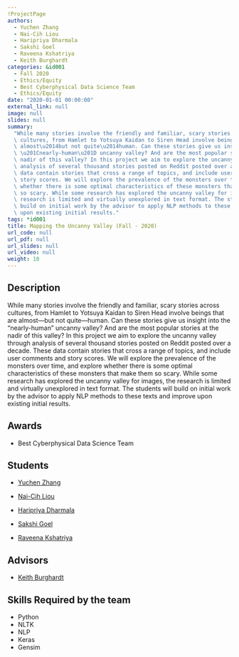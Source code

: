 ```yaml
---
!ProjectPage
authors:
  - Yuchen Zhang
  - Nai-Cih Liou
  - Haripriya Dharmala
  - Sakshi Goel
  - Raveena Kshatriya
  - Keith Burghardt
categories: &id001
  - Fall 2020
  - Ethics/Equity
  - Best Cyberphysical Data Science Team
  - Ethics/Equity
date: "2020-01-01 00:00:00"
external_link: null
image: null
slides: null
summary:
  "While many stories involve the friendly and familiar, scary stories across\
  \ cultures, from Hamlet to Yotsuya Kaidan to Siren Head involve beings that are\
  \ almost\u2014but not quite\u2014human. Can these stories give us insight into the\
  \ \u201Cnearly-human\u201D uncanny valley? And are the most popular stories at the\
  \ nadir of this valley? In this project we aim to explore the uncanny valley through\
  \ analysis of several thousand stories posted on Reddit posted over a decade. These\
  \ data contain stories that cross a range of topics, and include user comments and\
  \ story scores. We will explore the prevalence of the monsters over time, and explore\
  \ whether there is some optimal characteristics of these monsters that make them\
  \ so scary. While some research has explored the uncanny valley for images, the\
  \ research is limited and virtually unexplored in text format. The students will\
  \ build on initial work by the advisor to apply NLP methods to these texts and improve\
  \ upon existing initial results."
tags: *id001
title: Mapping the Uncanny Valley (Fall - 2020)
url_code: null
url_pdf: null
url_slides: null
url_video: null
weight: 10
---
```


## Description

While many stories involve the friendly and familiar, scary stories across cultures, from Hamlet to Yotsuya Kaidan to Siren Head involve beings that are almost—but not quite—human. Can these stories give us insight into the “nearly-human” uncanny valley? And are the most popular stories at the nadir of this valley? In this project we aim to explore the uncanny valley through analysis of several thousand stories posted on Reddit posted over a decade. These data contain stories that cross a range of topics, and include user comments and story scores. We will explore the prevalence of the monsters over time, and explore whether there is some optimal characteristics of these monsters that make them so scary. While some research has explored the uncanny valley for images, the research is limited and virtually unexplored in text format. The students will build on initial work by the advisor to apply NLP methods to these texts and improve upon existing initial results.

## Awards

- Best Cyberphysical Data Science Team

## Students

- [Yuchen Zhang](../../../author/yuchen-zhang)

- [Nai-Cih Liou](../../../author/nai-cih-liou)

- [Haripriya Dharmala](../../../author/haripriya-dharmala)

- [Sakshi Goel](../../../author/sakshi-goel)

- [Raveena Kshatriya](../../../author/raveena-kshatriya)

## Advisors

- [Keith Burghardt](../../../author/keith-burghardt)

## Skills Required by the team

- Python
- NLTK
- NLP
- Keras
- Gensim
